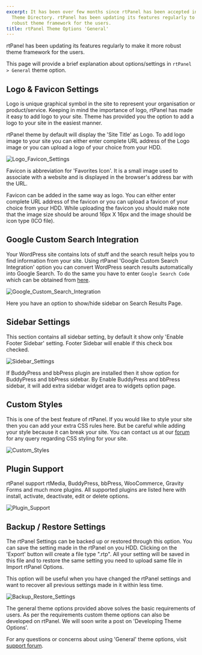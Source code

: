 ```yaml
---
excerpt: It has been over few months since rtPanel has been accepted in official WordPress
  Theme Directory. rtPanel has been updating its features regularly to make it more
  robust theme framework for the users.
title: rtPanel Theme Options 'General'
---
```


rtPanel has been updating its features regularly to make it more robust theme framework for the users.

This page will provide a brief explanation about options/settings in `rtPanel > General` theme option.



## Logo & Favicon Settings



Logo is unique graphical symbol in the site to represent your organisation or product/service. Keeping in mind the importance of logo, rtPanel has made it easy to add logo to your site. Theme has provided you the option to add a logo to your site in the easiest manner.

rtPanel theme by default will display the 'Site Title' as Logo. To add logo image to your site you can either enter complete URL address of the Logo image or you can upload a logo of your choice from your HDD.

![Logo_Favicon_Settings](https://rtcamp.com/wp-content/uploads/2012/01/Logo_Favicon_Settings.png)

Favicon is abbreviation for 'Favorites Icon'. It is a small image used to associate with a website and is displayed in the browser's address bar with the URL.

Favicon can be added in the same way as logo. You can either enter complete URL address of the favicon or you can upload a favicon of your choice from your HDD. While uploading the favicon you should make note that the image size should be around 16px X 16px and the image should be icon type (ICO file).



## Google Custom Search Integration



Your WordPress site contains lots of stuff and the search result helps you to find information from your site. Using rtPanel 'Google Custom Search Integration' option you can convert WordPress search results automatically into Google Search. To do the same you have to enter `Google Search Code` which can be obtained from [here](http://www.google.com/cse/).

![Google_Custom_Search_Integration](https://rtcamp.com/wp-content/uploads/2012/01/Google_Custom_Search_Integration.png)

Here you have an option to show/hide sidebar on Search Results Page.



## Sidebar Settings



This section contains all sidebar setting, by default it show only 'Enable Footer Sidebar' setting. Footer Sidebar will enable if this check box checked.

![Sidebar_Settings](https://rtcamp.com/wp-content/uploads/2012/01/Sidebar_Settings.png)

If BuddyPress and bbPress plugin are installed then it show option for BuddyPress and bbPress sidebar. By Enable BuddyPress and bbPress sidebar, it will add extra sidebar widget area to widgets option page.



## Custom Styles



This is one of the best feature of rtPanel. If you would like to style your site then you can add your extra CSS rules here. But be careful while adding your style because it can break your site. You can contact us at our [forum](https://rtcamp.com/support/forum/rtpanel/) for any query regarding CSS styling for your site.

![Custom_Styles](https://rtcamp.com/wp-content/uploads/2012/01/Custom_Styles.png)



## Plugin Support



rtPanel support rtMedia, BuddyPress, bbPress, WooCommerce, Gravity Forms and much more plugins. All supported plugins are listed here with install, activate, deactivate, edit or delete options.

![Plugin_Support](https://rtcamp.com/wp-content/uploads/2012/01/Plugin_Support.png)



## Backup / Restore Settings


The rtPanel Settings can be backed up or restored through this option. You can save the setting made in the rtPanel on you HDD. Clicking on the 'Export' button will create a file type ".rtp". All your setting will be saved in this file and to restore the same setting you need to upload same file in Import rtPanel Options.

This option will be useful when you have changed the rtPanel settings and want to recover all previous settings made in it within less time.

![Backup_Restore_Settings](https://rtcamp.com/wp-content/uploads/2012/01/Backup_Restore_Settings.png)

The general theme options provided above solves the basic requirements of users. As per the requirements custom theme options can also be developed on rtPanel. We will soon write a post on 'Developing Theme Options'.

For any questions or concerns about using 'General' theme options, visit [support forum](https://rtcamp.com/support/forum/rtpanel/).
